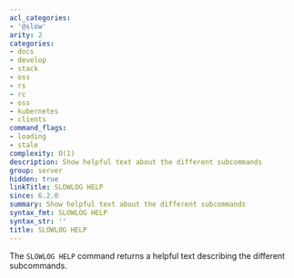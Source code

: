 ```yaml
---
acl_categories:
- '@slow'
arity: 2
categories:
- docs
- develop
- stack
- oss
- rs
- rc
- oss
- kubernetes
- clients
command_flags:
- loading
- stale
complexity: O(1)
description: Show helpful text about the different subcommands
group: server
hidden: true
linkTitle: SLOWLOG HELP
since: 6.2.0
summary: Show helpful text about the different subcommands
syntax_fmt: SLOWLOG HELP
syntax_str: ''
title: SLOWLOG HELP
---
```

The `SLOWLOG HELP` command returns a helpful text describing the different subcommands.
